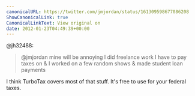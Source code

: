 ```yaml
---
canonicalURL: https://twitter.com/jmjordan/status/161309598677086208
ShowCanonicalLink: true
CanonicalLinkText: View original on
date: 2012-01-23T04:49:39+00:00
---
```

@jh32488:

> @jmjordan mine will be annoying I did freelance work I have to pay taxes on & I worked on a few random shows & made student loan payments

I think TurboTax covers most of that stuff. It's free to use for your federal taxes.